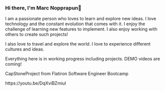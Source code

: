 ### Hi there, I'm Marc Nopprapun👋


I am a passionate person who loves to learn and explore new ideas. I love technology and the constant evolution that comes with it. I enjoy the challenge of learning new features to implement. I also enjoy working with others to create such projects!
<p>
I also love to travel and explore the world. I love to experience different cultures and ideas.
<p>
  
  Everything here is in working progress including projects.
  DEMO videos are coming!
  <p>
   CapStoneProject from Flatiron Software Engineer Bootcamp
  <p>
https://youtu.be/DqXviBZmiuI
  
<!--   ![](https://img.shields.io/badge/<WORD_ON_LEFT>-<WORD_ON_RIGHT>-informational?style=flat&logo=<LOGO_NAME>&logoColor=white&color=2bbc8a) -->

<!--
**mnopprapun/mnopprapun** is a ✨ _special_ ✨ repository because its `README.md` (this file) appears on your GitHub profile.

Here are some ideas to get you started:

- 🔭 I’m currently working on ...
- 🌱 I’m currently learning ...
- 👯 I’m looking to collaborate on ...
- 🤔 I’m looking for help with ...
- 💬 Ask me about ...
- 📫 How to reach me: ...
- 😄 Pronouns: ...
- ⚡ Fun fact: ...
-->
